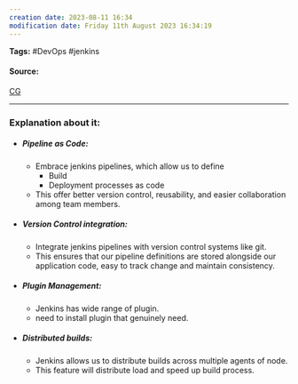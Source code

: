 ```yaml
---
creation date: 2023-08-11 16:34
modification date: Friday 11th August 2023 16:34:19
---
```


**Tags:** #DevOps #jenkins 

#### Source:
[CG](https://chat.openai.com/share/e17145db-f788-4ee5-a65b-ae8dbe277dc9)

--------------------------------------

### Explanation about it:

* ##### Pipeline as Code:
	* Embrace jenkins pipelines, which allow us to define
		* Build
		* Deployment processes as code
	* This offer better version control, reusability, and easier collaboration among team members.
* ##### Version Control integration:
	* Integrate jenkins pipelines with version control systems like git.
	* This ensures that our pipeline definitions are stored alongside our application code, easy to track change and maintain consistency.
* ##### Plugin Management:
	* Jenkins has wide range of plugin.
	* need to install plugin that genuinely need.
* ##### Distributed builds:
	* Jenkins allows us to distribute builds across multiple agents of node.
	* This feature will distribute load and speed up build process.